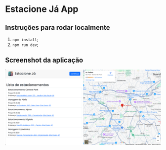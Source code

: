# Estacione Já App

## Instruções para rodar localmente

1. `npm install`;
2. `npm run dev`;

## Screenshot da aplicação
<img src="Captura de tela 2024-10-25 002936.png"/>
